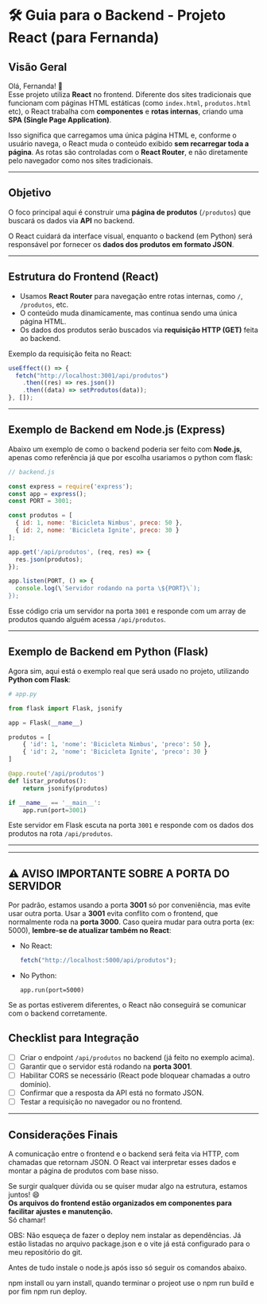 # 🛠️ Guia para o Backend - Projeto React (para Fernanda)

## Visão Geral

Olá, Fernanda! 👋  
Esse projeto utiliza **React** no frontend. Diferente dos sites tradicionais que funcionam com páginas HTML estáticas (como `index.html`, `produtos.html`
etc), o React trabalha com **componentes** e **rotas internas**, criando uma **SPA (Single Page Application)**.

Isso significa que carregamos uma única página HTML e, conforme o usuário navega, o React muda o conteúdo exibido **sem recarregar toda a página**.
As rotas são controladas com o **React Router**, e não diretamente pelo navegador como nos sites tradicionais.

---

## Objetivo

O foco principal aqui é construir uma **página de produtos** (`/produtos`) que buscará os dados via **API** no backend.

O React cuidará da interface visual, enquanto o backend (em Python) será responsável por fornecer os **dados dos produtos em formato JSON**.

---

## Estrutura do Frontend (React)

- Usamos **React Router** para navegação entre rotas internas, como `/`, `/produtos`, etc.
- O conteúdo muda dinamicamente, mas continua sendo uma única página HTML.
- Os dados dos produtos serão buscados via **requisição HTTP (GET)** feita ao backend.

Exemplo da requisição feita no React:

```js
useEffect(() => {
  fetch("http://localhost:3001/api/produtos")
    .then((res) => res.json())
    .then((data) => setProdutos(data));
}, []);
```

---

## Exemplo de Backend em Node.js (Express)

Abaixo um exemplo de como o backend poderia ser feito com **Node.js**, apenas como referência já que por escolha usariamos o python com flask:

```js
// backend.js

const express = require('express');
const app = express();
const PORT = 3001;

const produtos = [
  { id: 1, nome: 'Bicicleta Nimbus', preco: 50 },
  { id: 2, nome: 'Bicicleta Ignite', preco: 30 }
];

app.get('/api/produtos', (req, res) => {
  res.json(produtos);
});

app.listen(PORT, () => {
  console.log(\`Servidor rodando na porta \${PORT}\`);
});
```

Esse código cria um servidor na porta `3001` e responde com um array de produtos quando alguém acessa `/api/produtos`.

---

## Exemplo de Backend em Python (Flask)

Agora sim, aqui está o exemplo real que será usado no projeto, utilizando **Python com Flask**:

```python
# app.py

from flask import Flask, jsonify

app = Flask(__name__)

produtos = [
    { 'id': 1, 'nome': 'Bicicleta Nimbus', 'preco': 50 },
    { 'id': 2, 'nome': 'Bicicleta Ignite', 'preco': 30 }
]

@app.route('/api/produtos')
def listar_produtos():
    return jsonify(produtos)

if __name__ == '__main__':
    app.run(port=3001)
```

Este servidor em Flask escuta na porta `3001` e responde com os dados dos produtos na rota `/api/produtos`.

---

---

## ⚠️ AVISO IMPORTANTE SOBRE A PORTA DO SERVIDOR

Por padrão, estamos usando a porta **3001** só por conveniência, mas evite usar outra
porta.
Usar a **3001** evita conflito com o frontend, que normalmente roda na **porta 3000**.
Caso queira mudar para outra porta (ex: 5000), **lembre-se de atualizar também no React**:

- No React:

  ```js
  fetch("http://localhost:5000/api/produtos");
  ```

- No Python:
  ```flask
  app.run(port=5000)
  ```

Se as portas estiverem diferentes, o React não conseguirá se comunicar com o backend corretamente.

## Checklist para Integração

- [ ] Criar o endpoint `/api/produtos` no backend (já feito no exemplo acima).
- [ ] Garantir que o servidor está rodando na **porta 3001**.
- [ ] Habilitar CORS se necessário (React pode bloquear chamadas a outro domínio).
- [ ] Confirmar que a resposta da API está no formato JSON.
- [ ] Testar a requisição no navegador ou no frontend.

---

## Considerações Finais

A comunicação entre o frontend e o backend será feita via HTTP, com chamadas que retornam JSON. O React vai interpretar esses dados e montar a
página de produtos com base nisso.

Se surgir qualquer dúvida ou se quiser mudar algo na estrutura, estamos juntos! 😄  
**Os arquivos do frontend estão organizados em componentes para facilitar ajustes e manutenção.**  
Só chamar!

OBS: Não esqueça de fazer o deploy nem instalar as dependências. Já estão listadas no arquivo package.json e o vite já está configurado para o meu repositório do git.

Antes de tudo instale o node.js após isso só seguir os comandos abaixo.

npm install ou yarn install, quando terminar o projeot use o npm run build e por fim npm run deploy.
